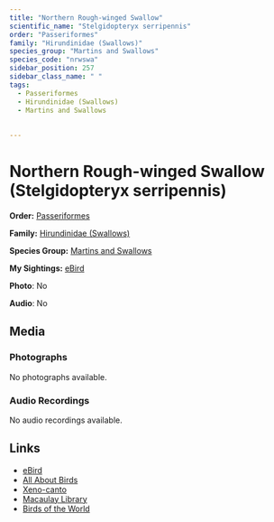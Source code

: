 ```yaml
---
title: "Northern Rough-winged Swallow"
scientific_name: "Stelgidopteryx serripennis"
order: "Passeriformes"
family: "Hirundinidae (Swallows)"
species_group: "Martins and Swallows"
species_code: "nrwswa"
sidebar_position: 257
sidebar_class_name: " "
tags: 
  - Passeriformes
  - Hirundinidae (Swallows)
  - Martins and Swallows
  
  
---
```


# Northern Rough-winged Swallow (Stelgidopteryx serripennis)

**Order:** [Passeriformes](/tags/passeriformes)

**Family:** [Hirundinidae (Swallows)](/tags/hirundinidae-swallows)

**Species Group:** [Martins and Swallows](/tags/martins-and-swallows)

**My Sightings:** [eBird](https://ebird.org/lifelist?r=world&time=life&spp=nrwswa)

**Photo**: No 

**Audio**: No

## Media
### Photographs
No photographs available.

### Audio Recordings
No audio recordings available.

## Links
* [eBird](https://ebird.org/species/nrwswa) 
* [All About Birds](https://www.allaboutbirds.org/guide/nrwswa) 
* [Xeno-canto](https://www.xeno-canto.org/species/stelgidopteryx-serripennis) 
* [Macaulay Library](https://search.macaulaylibrary.org/catalog?taxonCode=nrwswa&sort=rating_rank_desc)
* [Birds of the World](https://birdsoftheworld.org/bow/species/nrwswa)
